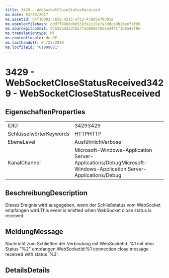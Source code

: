 ```yaml
---
title: 3429 - WebSocketCloseStatusReceived
ms.date: 03/30/2017
ms.assetid: b4f16083-cb55-4215-af12-478d5e70301e
ms.openlocfilehash: ddd7f8966db0556fa1c25e7a3ddca8b16eefaf05
ms.sourcegitcommit: 9b552addadfb57fab0b9e7852ed4f1f1b8a42f8e
ms.translationtype: MT
ms.contentlocale: de-DE
ms.lasthandoff: 04/23/2019
ms.locfileid: "61999881"
---
```

# <a name="3429---websocketclosestatusreceived"></a><span data-ttu-id="57d03-102">3429 - WebSocketCloseStatusReceived</span><span class="sxs-lookup"><span data-stu-id="57d03-102">3429 - WebSocketCloseStatusReceived</span></span>
## <a name="properties"></a><span data-ttu-id="57d03-103">Eigenschaften</span><span class="sxs-lookup"><span data-stu-id="57d03-103">Properties</span></span>  
  
|||  
|-|-|  
|<span data-ttu-id="57d03-104">ID</span><span class="sxs-lookup"><span data-stu-id="57d03-104">ID</span></span>|<span data-ttu-id="57d03-105">3429</span><span class="sxs-lookup"><span data-stu-id="57d03-105">3429</span></span>|  
|<span data-ttu-id="57d03-106">Schlüsselwörter</span><span class="sxs-lookup"><span data-stu-id="57d03-106">Keywords</span></span>|<span data-ttu-id="57d03-107">HTTP</span><span class="sxs-lookup"><span data-stu-id="57d03-107">HTTP</span></span>|  
|<span data-ttu-id="57d03-108">Ebene</span><span class="sxs-lookup"><span data-stu-id="57d03-108">Level</span></span>|<span data-ttu-id="57d03-109">Ausführlich</span><span class="sxs-lookup"><span data-stu-id="57d03-109">Verbose</span></span>|  
|<span data-ttu-id="57d03-110">Kanal</span><span class="sxs-lookup"><span data-stu-id="57d03-110">Channel</span></span>|<span data-ttu-id="57d03-111">Microsoft-Windows-Application Server-Applications/Debug</span><span class="sxs-lookup"><span data-stu-id="57d03-111">Microsoft-Windows-Application Server-Applications/Debug</span></span>|  
  
## <a name="description"></a><span data-ttu-id="57d03-112">Beschreibung</span><span class="sxs-lookup"><span data-stu-id="57d03-112">Description</span></span>  
 <span data-ttu-id="57d03-113">Dieses Ereignis wird ausgegeben, wenn der Schließstatus vom WebSocket empfangen wird.</span><span class="sxs-lookup"><span data-stu-id="57d03-113">This event is emitted when WebSocket close status is received.</span></span>  
  
## <a name="message"></a><span data-ttu-id="57d03-114">Meldung</span><span class="sxs-lookup"><span data-stu-id="57d03-114">Message</span></span>  
 <span data-ttu-id="57d03-115">Nachricht zum Schließen der Verbindung mit WebSocketId: %1 mit dem Status "%2" empfangen.</span><span class="sxs-lookup"><span data-stu-id="57d03-115">WebSocketId:%1 connection close message received with status '%2'.</span></span>  
  
## <a name="details"></a><span data-ttu-id="57d03-116">Details</span><span class="sxs-lookup"><span data-stu-id="57d03-116">Details</span></span>
